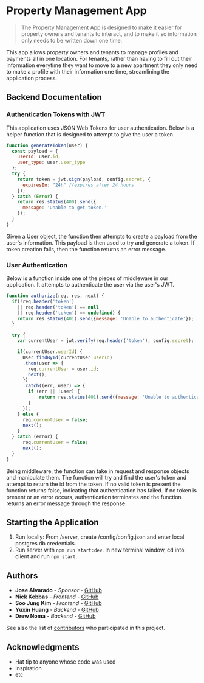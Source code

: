 # Property Management App
> The Property Management App is designed to make it easier for property owners and tenants to interact, and to make it so information only needs to be written down one time.

This app allows property owners and tenants to manage profiles and payments all in one location. For tenants, rather than having to fill out their information everytime they want to move to a new apartment they only need to make a profile with their information one time, streamlining the application process.

## Backend Documentation

### Authentication Tokens with JWT
This application uses JSON Web Tokens for user authentication. Below is a helper function that is designed to attempt to give the user a token.
```js
function generateToken(user) {
  const payload = {
    userId: user.id, 
    user_type: user.user_type
  };
  try {
    return token = jwt.sign(payload, config.secret, {
      expiresIn: "24h" //expires after 24 hours
    });
  } catch (Error) {
    return res.status(400).send({
      message: 'Unable to get token.'
    });
  }
}
```

Given a User object, the function then attempts to create a payload from the user's information. This payload is then used to try and generate a token. If token creation fails, then the function returns an error message.

### User Authentication
Below is a function inside one of the pieces of middleware in our application. It attempts to authenticate the user via the user's JWT.
```js
function authorize(req, res, next) {
  if(!req.header('token')
    || req.header('token') == null
    || req.header('token') == undefined) {
    return res.status(401).send({message: 'Unable to authenticate'});
  }

  try {
    var currentUser = jwt.verify(req.header('token'), config.secret);

    if(currentUser.userId) {
      User.findById(currentUser.userId)
      .then(user => {
        req.currentUser = user.id;
        next();
      })
      .catch((err, user) => {
        if (err || !user) {
            return res.status(401).send({message: 'Unable to authenticate'});
        }
      });
    } else {
      req.currentUser = false;
      next();
    }
  } catch (error) {
      req.currentUser = false;
      next();
  }
}
```
Being middleware, the function can take in request and response objects and manipulate them. The function will try and find the user's token and attempt to return the id from the token. If no valid token is present the function returns false, indicating that authentication has failed. If no token is present or an error occurs, authentication terminates and the function returns an error message through the response.

## Starting the Application
1. Run locally: From /server, create /config/config.json and enter local postgres db credentials.
2. Run server with ``npm run start:dev``. In new terminal window, cd into client and run ``npm start``.

## Authors
* **Jose Alvarado** - *Sponsor* - [GitHub](https://github.com/sfdevshop)
* **Nick Kebbas** - *Frontend* - [GitHub](https://github.com/nicholas-kebbas)
* **Soo Jung Kim** - *Frontend* - [GitHub](https://github.com/soojkim0306)
* **Yuxin Huang** - *Backend* - [GitHub](https://github.com/huan0750)
* **Drew Noma** - *Backend* - [GitHub](https://github.com/dknoma)

See also the list of [contributors](https://github.com/sfdevshop/Property-Management-S18/graphs/contributors) who participated in this project.

## Acknowledgments

* Hat tip to anyone whose code was used
* Inspiration
* etc
